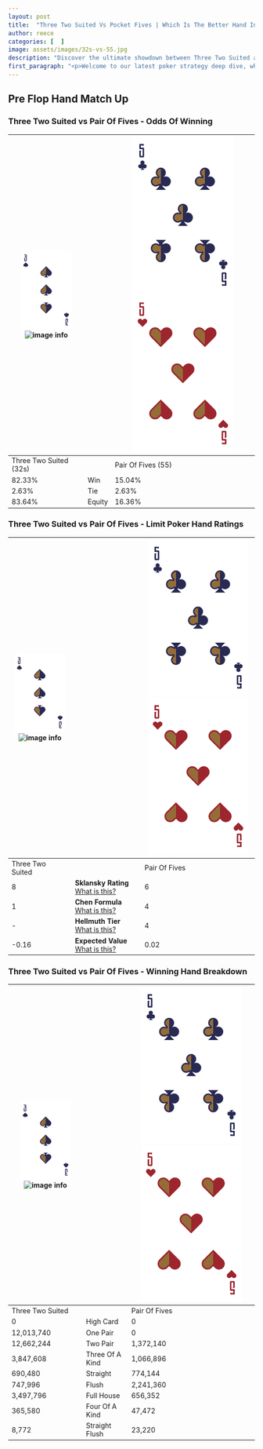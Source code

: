 ```yaml
---
layout: post
title:  "Three Two Suited Vs Pocket Fives | Which Is The Better Hand In Poker? A Complete Guide"
author: reece
categories: [  ]
image: assets/images/32s-vs-55.jpg
description: "Discover the ultimate showdown between Three Two Suited and Pair Of Fives in poker! Uncover the odds, strategies, and scenarios where one hand triumphs over the other. Get ready to up your poker game with this thrilling analysis."
first_paragraph: "<p>Welcome to our latest poker strategy deep dive, where we're pitting two distinct hands against each other in a high-stakes showdown: Three Two Suited vs Pair Of Fives.</p><p>In the dynamic world of poker, every decision counts, and knowing which hand holds the upper hand is key to your success at the table.</p><p>In this article, we'll dissect these two hands, explore the scenarios where one dominates the other, and equip you with the knowledge to make strategic choices that can tip the odds in your favor.</p><p>Get ready to unravel the intriguing dynamics of these poker hands and elevate your game to new heights.</p>"
---
```




[comment]: # (sp0)

## Pre Flop Hand Match Up

<div class="table hand-ratings" markdown="1"> 



### Three Two Suited vs Pair Of Fives - Odds Of Winning


    
| ![image info](assets/images/hand1/3.png) ![image info](assets/images/hand1/2s.png) |  | ![image info](assets/images/hand2/5.png) ![image info](assets/images/hand2/5o.png) |
| -------- | -------- | -------- |
| Three Two Suited (32s) |  | Pair Of Fives (55) |
| 82.33% | Win | 15.04% |
| 2.63% | Tie | 2.63% |
| 83.64% | Equity | 16.36% |




[comment]: # (sp1)



### Three Two Suited vs Pair Of Fives - Limit Poker Hand Ratings


    
| ![image info](assets/images/hand1/3.png) ![image info](assets/images/hand1/2s.png) |  | ![image info](assets/images/hand2/5.png) ![image info](assets/images/hand2/5o.png) |
| -------- | -------- | -------- |
| Three Two Suited |  | Pair Of Fives |
| 8 | **Sklansky Rating** [What is this?](/sklansky-rating-explained) | 6 |
| 1 | **Chen Formula** [What is this?](/chen-formula-explained) | 4 |
| - | **Hellmuth Tier** [What is this?](/Hellmuth-tier-explained) | 4 |
| -0.16 | **Expected Value** [What is this?](/expected-value-explained) | 0.02 |




[comment]: # (sp2)



### Three Two Suited vs Pair Of Fives - Winning Hand Breakdown


    
| ![image info](assets/images/hand1/3.png) ![image info](assets/images/hand1/2s.png) |  | ![image info](assets/images/hand2/5.png) ![image info](assets/images/hand2/5o.png) |
| -------- | -------- | -------- |
| Three Two Suited |  | Pair Of Fives |
| 0 | High Card | 0 |
| 12,013,740 | One Pair | 0 |
| 12,662,244 | Two Pair | 1,372,140 |
| 3,847,608 | Three Of A Kind | 1,066,896 |
| 690,480 | Straight | 774,144 |
| 747,996 | Flush | 2,241,360 |
| 3,497,796 | Full House | 656,352 |
| 365,580 | Four Of A Kind | 47,472 |
| 8,772 | Straight Flush | 23,220 |




[comment]: # (sp3)



</div>

[comment]: # (sp4)



[comment]: # (sp5)

